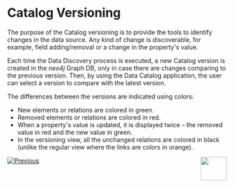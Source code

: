 <web>

# Catalog Versioning

The purpose of the Catalog versioning is to provide the tools to identify changes in the data source. Any kind of change is discoverable, for example, field adding/removal or a change in the property's value. 

Each time the Data Discovery process is executed, a new Catalog version is created in the *neo4j* Graph DB, only in case there are changes comparing to the previous version. Then, by using the Data Catalog application, the user can select a version to compare with the latest version. 

The differences between the versions are indicated using colors:

* New elements or relations are colored in green.
* Removed elements or relations are colored in red.
* When a property's value is updated, it is displayed twice – the removed value in red and the new value in green.
* In the versioning view, all the unchanged relations are colored in black (unlike the regular view where the links are colors in orange).



[![Previous](/articles/images/Previous.png)](05_catalog_app.md)[<img align="right" width="60" height="54" src="/articles/images/Next.png">](xxx.md) 

</web>
